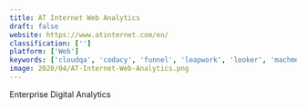 ```yaml
---
title: AT Internet Web Analytics
draft: false 
website: https://www.atinternet.com/en/
classification: ['']
platform: ['Web']
keywords: ['cloudqa', 'codacy', 'funnel', 'leapwork', 'looker', 'machmetrics', 'marketing_optimizer', 'rapidspike', 'rapise', 'raygun', 'revulytics', 'sisense', 'smartech', 'smartlook', 'spiratest', 'sumo_logic', 'tapclicks', 'testcenter', 'testim', 'victorops']
image: 2020/04/AT-Internet-Web-Analytics.png
---
```

Enterprise Digital Analytics